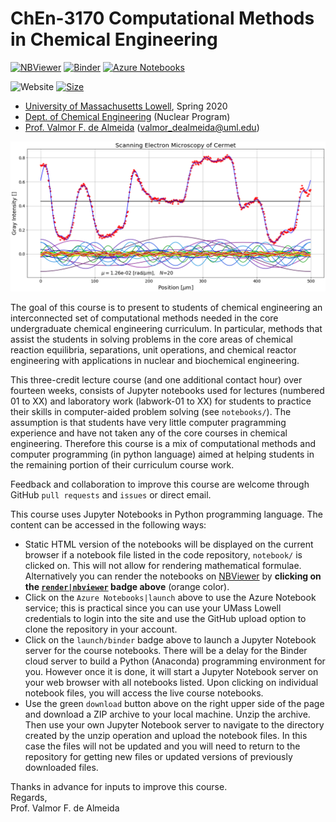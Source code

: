 # ChEn-3170 Computational Methods in Chemical Engineering 

[![NBViewer](https://github.com/jupyter/design/blob/master/logos/Badges/nbviewer_badge.svg)](http://nbviewer.jupyter.org/github/dpploy/chen-3170/tree/master/notebooks)
[![Binder](https://mybinder.org/badge_logo.svg)](https://mybinder.org/v2/gh/dpploy/chen-3170/master)
[![Azure Notebooks](https://notebooks.azure.com/launch.svg)](https://notebooks.azure.com/dealmeidavf/projects/chen-3170a)

![Website](https://img.shields.io/website/https/github.com/dpploy/chen-3170.svg)
[![Size](https://img.shields.io/github/repo-size/dpploy/chen-3170.svg?label=size&style=flat)](https://github.com/dpploy/chen-3170)

   + [University of Massachusetts Lowell](https://www.uml.edu/), Spring 2020
   + [Dept. of Chemical Engineering](https://www.uml.edu/Engineering/Chemical/) (Nuclear Program)
   + [Prof. Valmor F. de Almeida](https://www.uml.edu/Engineering/Chemical/faculty/de-Almeida-Valmor.aspx) (valmor_dealmeida@uml.edu)

![](notebooks/images/ls-fourier.png)

The goal of this course is to present to students of chemical engineering an interconnected set of computational methods needed in the core undergraduate chemical engineering curriculum. In particular, methods that assist the students in solving problems in the core areas of chemical reaction equilibria, separations, unit operations, and chemical reactor engineering with applications in nuclear and biochemical engineering.

This three-credit lecture course (and one additional contact hour) over fourteen weeks, consists of Jupyter notebooks used for lectures (numbered 01 to XX) and laboratory work (labwork-01 to XX) for students to practice their skills in computer-aided problem solving (see `notebooks/`). The assumption is that students have very little computer pragramming experience and have not taken any of the core courses in chemical engineering. Therefore this course is a mix of computational methods and computer programming (in python language) aimed at helping students in the remaining portion of their curriculum course work. 

Feedback and collaboration to improve this course are welcome through GitHub `pull requests` and `issues` or direct email. 

This course uses Jupyter Notebooks in Python programming language. The content can be accessed in
the following ways:
+ Static HTML version of the notebooks will be displayed on the current browser if a 
notebook file listed in the code repository, `notebook/` is clicked on. This will not allow for rendering mathematical formulae. Alternatively you can render the notebooks on [NBViewer](http://nbviewer.jupyter.org/) by **clicking on the [`render|nbviewer`](https://nbviewer.jupyter.org/github/dpploy/chen-3170/tree/master/notebooks/) badge above** (orange color).
+ Click on the `Azure Notebooks|launch` above to use the Azure Notebook service; this is practical since you can use your UMass Lowell credentials to login into the site and use the GitHub upload option to clone the repository in your account.
+ Click on the `launch/binder` badge above to launch a Jupyter Notebook server for the
course notebooks. There will be a delay for the Binder cloud server to build a 
Python (Anaconda) programming environment for you. However once it is done, it will 
start a Jupyter Notebook server on your web browser with all notebooks listed. Upon 
clicking on individual notebook files, you will access the live course notebooks.
+ Use the green `download` button above on the right upper side of the page and download a ZIP archive to your local machine. Unzip the archive. Then use your own Jupyter Notebook server to navigate to the directory created by the unzip operation and upload the notebook files. In this case the files will not be updated and you will need to return to the repository for getting new files or updated versions of previously downloaded files.

Thanks in advance for inputs to improve this course.\
Regards,\
Prof. Valmor F. de Almeida
